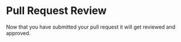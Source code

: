 # Pull Request Review
Now that you have submitted your pull request it will get reviewed and approved. 

